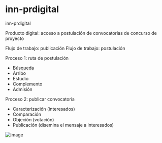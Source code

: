 # inn-prdigital
inn-prdigital

Producto digital: acceso a postulación de convocatorias de concurso de proyecto


Flujo de trabajo: publicación
Flujo de trabajo: postulación


Proceso 1: ruta de postulación
* Búsqueda
* Arribo
* Estudio
* Complemento
* Admisión

Proceso 2: publicar convocatoria
* Caracterización (interesados)
* Comparación
* Objeción (votación)
* Publicación (disemina el mensaje a interesados)


![image](https://user-images.githubusercontent.com/10980311/215203804-b21edca7-2ce9-4de2-af6e-4ab1b1bf8880.png)
